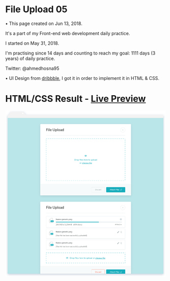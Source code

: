 
# File Upload 05

• This page created on Jun 13, 2018.

It's a part of my Front-end web development daily practice.

I started on May 31, 2018.

I'm practising since 14 days and counting to reach my goal: 1111 days (3 years) of daily practice.

Twitter: @ahmedhosna95

• UI Design from [dribbble](https://dribbble.com/shots/3169814-File-Uploader
), I got it in order to implement it in HTML & CSS.

# HTML/CSS Result - [Live Preview](https://cdn.rawgit.com/ahmedhosna95/Front-end-Daily-Practice/a8e9e2ca/Day014/file_upload_05/index.html)

![](assets/img/frame-generic.png)
